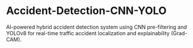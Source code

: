 # Accident-Detection-CNN-YOLO
AI-powered hybrid accident detection system using CNN pre-filtering and YOLOv8 for real-time traffic accident localization and explainability (Grad-CAM).
